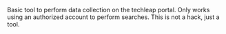 Basic tool to perform data collection on the techleap portal. Only works using an authorized account to perform searches. This is not a hack, just a tool.
